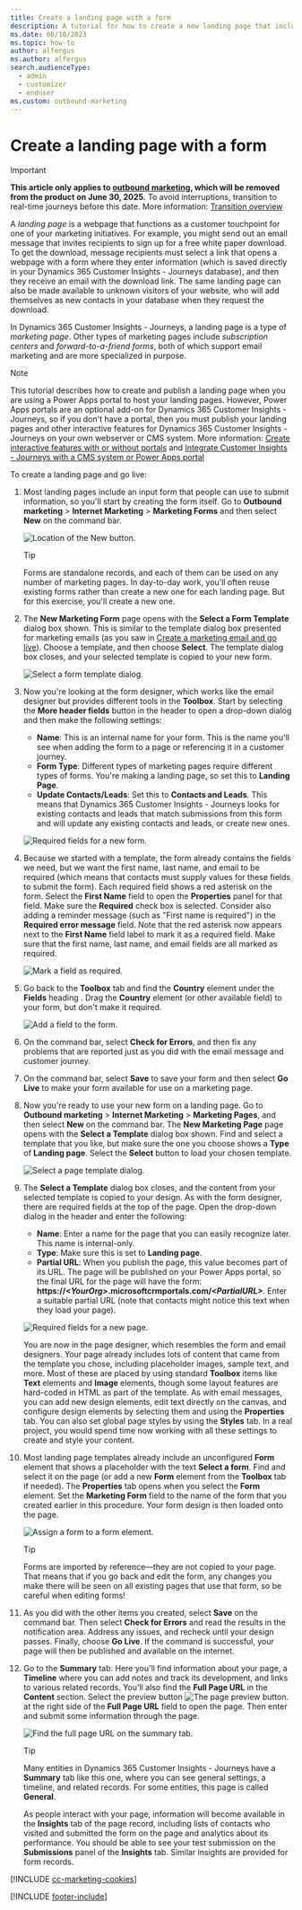 ```yaml
---
title: Create a landing page with a form
description: A tutorial for how to create a new landing page that includes a form for Dynamics 365 Customer Insights - Journeys.
ms.date: 08/18/2023
ms.topic: how-to
author: alfergus
ms.author: alfergus
search.audienceType: 
  - admin
  - customizer
  - enduser
ms.custom: outbound-marketing
---
```


# Create a landing page with a form

> [!IMPORTANT]
> **This article only applies to [outbound marketing](user-guide.md), which will be removed from the product on June 30, 2025.** To avoid interruptions, transition to real-time journeys before this date. More information: [Transition overview](transition-overview.md)

A *landing page* is a webpage that functions as a customer touchpoint for one of your marketing initiatives. For example, you might send out an email message that invites recipients to sign up for a free white paper download. To get the download, message recipients must select a link that opens a webpage with a form where they enter information (which is saved directly in your Dynamics 365 Customer Insights - Journeys database), and then they receive an email with the download link. The same landing page can also be made available to unknown visitors of your website, who will add themselves as new contacts in your database when they request the download.

In Dynamics 365 Customer Insights - Journeys, a landing page is a type of *marketing page*. Other types of marketing pages include *subscription centers* and *forward-to-a-friend forms*, both of which support email marketing and are more specialized in purpose.

> [!NOTE]
> This tutorial describes how to create and publish a landing page when you are using a Power Apps portal to host your landing pages. However, Power Apps portals are an optional add-on for Dynamics 365 Customer Insights - Journeys, so if you don't have a portal, then you must publish your landing pages and other interactive features for Dynamics 365 Customer Insights - Journeys on your own webserver or CMS system. More information: [Create interactive features with or without portals](portals.md) and [Integrate Customer Insights - Journeys with a CMS system or Power Apps portal](portal-optional.md)

To create a landing page and go live:

1. Most landing pages include an input form that people can use to submit information, so you'll start by creating the form itself. Go to **Outbound marketing** > **Internet Marketing** > **Marketing Forms** and then select **New** on the command bar.

    ![Location of the New button.](media/form-new-button-location.png "Location of the New button")


    > [!TIP]
    > Forms are standalone records, and each of them can be used on any number of marketing pages. In day-to-day work, you'll often reuse existing forms rather than create a new one for each landing page. But for this exercise, you'll create a new one.

1. The **New Marketing Form** page opens with the **Select a Form Template** dialog box shown. This is similar to the template dialog box presented for marketing emails (as you saw in [Create a marketing email and go live](create-marketing-email.md)). Choose a template, and then choose **Select**. The template dialog box closes, and your selected template is copied to your new form.

    ![Select a form template dialog.](media/form-template-dialog.png "Select a Form Template dialog box")

1. Now you're looking at the form designer, which works like the email designer but provides different tools in the **Toolbox**. Start by selecting the **More header fields** button in the header to open a drop-down dialog and then make the following settings:

   - **Name**: This is an internal name for your form. This is the name you'll see when adding the form to a page or referencing it in a customer journey.
   - **Form Type**: Different types of marketing pages require different types of forms. You're making a landing page, so set this to **Landing Page**.
   - **Update Contacts/Leads**: Set this to **Contacts and Leads**. This means that Dynamics 365 Customer Insights - Journeys looks for existing contacts and leads that match submissions from this form and will update any existing contacts and leads, or create new ones.

    ![Required fields for a new form.](media/form-required-fields.png "Required fields for a new form")

1. Because we started with a template, the form already contains the fields we need, but we want the first name, last name, and email to be required (which means that contacts must supply values for these fields to submit the form). Each required field shows a red asterisk on the form. Select the **First Name** field to open the **Properties** panel for that field. Make sure the **Required** check box is selected. Consider also adding a reminder message (such as "First name is required") in the **Required error message** field. Note that the red asterisk now appears next to the **First Name** field label to mark it as a required field. Make sure that the first name, last name, and email fields are all marked as required.

    ![Mark a field as required.](media/form-field-required.png "Mark a field as required")

1. Go back to the **Toolbox** tab and find the **Country** element under the **Fields** heading . Drag the **Country** element (or other available field) to your form, but don't make it required.

    ![Add a field to the form.](media/form-add-field.png "Add a field to the form")

1. On the command bar, select **Check for Errors**, and then fix any problems that are reported just as you did with the email message and customer journey.

1. On the command bar, select **Save** to save your form and then select **Go Live** to make your form available for use on a marketing page.

1. Now you're ready to use your new form on a landing page. Go to **Outbound marketing** > **Internet Marketing** > **Marketing Pages**, and then select **New** on the command bar. The **New Marketing Page** page opens with the **Select a Template** dialog box shown. Find and select a template that you like, but make sure the one you choose shows a **Type** of **Landing page**. Select the **Select** button to load your chosen template.

    ![Select a page template dialog.](media/page-template-dialog.png "Select a Template dialog box")

1. The **Select a Template** dialog box closes, and the content from your selected template is copied to your design. As with the form designer, there are required fields at the top of the page. Open the drop-down dialog in the header and enter the following:

   - **Name**: Enter a name for the page that you can easily recognize later. This name is internal-only.
   - **Type**: Make sure this is set to **Landing page**.
   - **Partial URL**: When you publish the page, this value becomes part of its URL. The page will be published on your Power Apps portal, so the final URL for the page will have the form: **https://*&lt;YourOrg&gt;*.microsoftcrmportals.com/*&lt;PartialURL&gt;***. Enter a suitable partial URL (note that contacts might notice this text when they load your page).

    ![Required fields for a new page.](media/page-required-fields.png "Required fields for a new page")

    You are now in the page designer, which resembles the form and email designers. Your page already includes lots of content that came from the template you chose, including placeholder images, sample text, and more. Most of these are placed by using standard **Toolbox** items like **Text** elements and **Image** elements, though some layout features are hard-coded in HTML as part of the template. As with email messages, you can add new design elements, edit text directly on the canvas, and configure design elements by selecting them and using the **Properties** tab. You can also set global page styles by using the **Styles** tab. In a real project, you would spend time now working with all these settings to create and style your content.

1. Most landing page templates already include an unconfigured **Form** element that shows a placeholder with the text **Select a form**. Find and select it on the page (or add a new **Form** element from the **Toolbox** tab if needed). The **Properties** tab opens when you select the **Form** element. Set the **Marketing Form** field to the name of the form that you created earlier in this procedure. Your form design is then loaded onto the page.

   ![Assign a form to a form element.](media/page-block-assign-form.png "Assign a form to a form element")  

   > [!TIP]
    > Forms are imported by reference—they are not copied to your page. That means that if you go back and edit the form, any changes you make there will be seen on all existing pages that use that form, so be careful when editing forms!

1. As you did with the other items you created, select **Save** on the command bar. Then select **Check for Errors** and read the results in the notification area. Address any issues, and recheck until your design passes. Finally, choose **Go Live**. If the command is successful, your page will then be published and available on the internet.

1. Go to the **Summary** tab. Here you'll find information about your page, a **Timeline** where you can add notes and track its development, and links to various related records. You'll also find the **Full Page URL** in the **Content** section. Select the preview button ![The page preview button.](media/page-preview-button.png "The page preview button") at the right side of the **Full Page URL** field to open the page. Then enter and submit some information through the page.

    ![Find the full page URL on the summary tab.](media/page-summary-url.png "Find the full page URL on the summary tab")

    > [!TIP]
    > Many entities in Dynamics 365 Customer Insights - Journeys have a **Summary** tab like this one, where you can see general settings, a timeline, and related records. For some entities, this page is called **General**.

    As people interact with your page, information will become available in the **Insights** tab of the page record, including lists of contacts who visited and submitted the form on the page and analytics about its performance. You should be able to see your test submission on the **Submissions** panel of the **Insights** tab. Similar insights are provided for form records.

[!INCLUDE [cc-marketing-cookies](./includes/cc-marketing-cookies.md)]

[!INCLUDE [footer-include](./includes/footer-banner.md)]
